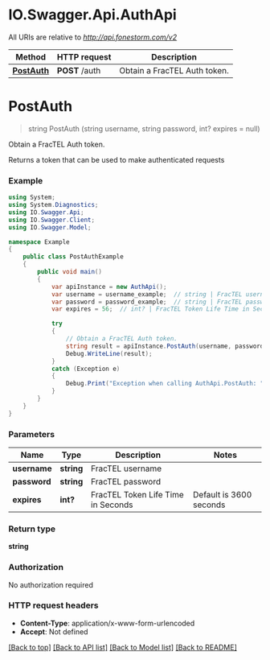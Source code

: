 # IO.Swagger.Api.AuthApi

All URIs are relative to *http://api.fonestorm.com/v2*

Method | HTTP request | Description
------------- | ------------- | -------------
[**PostAuth**](AuthApi.md#postauth) | **POST** /auth | Obtain a FracTEL Auth token.


<a name="postauth"></a>
# **PostAuth**
> string PostAuth (string username, string password, int? expires = null)

Obtain a FracTEL Auth token.

Returns a token that can be used to make authenticated requests

### Example
```csharp
using System;
using System.Diagnostics;
using IO.Swagger.Api;
using IO.Swagger.Client;
using IO.Swagger.Model;

namespace Example
{
    public class PostAuthExample
    {
        public void main()
        {
            var apiInstance = new AuthApi();
            var username = username_example;  // string | FracTEL username
            var password = password_example;  // string | FracTEL password
            var expires = 56;  // int? | FracTEL Token Life Time in Seconds | Default is 3600 seconds | Maximum is 24 hours (optional) 

            try
            {
                // Obtain a FracTEL Auth token.
                string result = apiInstance.PostAuth(username, password, expires);
                Debug.WriteLine(result);
            }
            catch (Exception e)
            {
                Debug.Print("Exception when calling AuthApi.PostAuth: " + e.Message );
            }
        }
    }
}
```

### Parameters

Name | Type | Description  | Notes
------------- | ------------- | ------------- | -------------
 **username** | **string**| FracTEL username | 
 **password** | **string**| FracTEL password | 
 **expires** | **int?**| FracTEL Token Life Time in Seconds | Default is 3600 seconds | Maximum is 24 hours | [optional] 

### Return type

**string**

### Authorization

No authorization required

### HTTP request headers

 - **Content-Type**: application/x-www-form-urlencoded
 - **Accept**: Not defined

[[Back to top]](#) [[Back to API list]](../README.md#documentation-for-api-endpoints) [[Back to Model list]](../README.md#documentation-for-models) [[Back to README]](../README.md)

